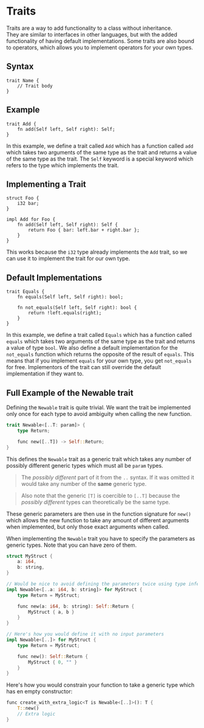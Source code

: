 # Traits

Traits are a way to add functionality to a class without inheritance. \
They are similar to interfaces in other languages, but with the added functionality of having default implementations.
Some traits are also bound to operators, which allows you to implement operators for your own types.

## Syntax

```
trait Name {
    // Trait body
}
```

## Example

```
trait Add {
    fn add(Self left, Self right): Self;
}
```

In this example, we define a trait called `Add` which has a function called `add` which takes two arguments of the same type as the trait and returns a value of the same type as the trait.
The `Self` keyword is a special keyword which refers to the type which implements the trait.

## Implementing a Trait

```
struct Foo {
    i32 bar;
}

impl Add for Foo {
    fn add(Self left, Self right): Self {
        return Foo { bar: left.bar + right.bar };
    }
}
```

This works because the `i32` type already implements the `Add` trait, so we can use it to implement the trait for our own type.

## Default Implementations

```
trait Equals {
    fn equals(Self left, Self right): bool;
    
    fn not_equals(Self left, Self right): bool {
        return !left.equals(right);
    }
}
```

In this example, we define a trait called `Equals` which has a function called `equals` which takes two arguments of the same type as the trait and returns a value of type `bool`.
We also define a default implementation for the `not_equals` function which returns the opposite of the result of `equals`.
This means that if you implement `equals` for your own type, you get `not_equals` for free.
Implementors of the trait can still override the default implementation if they want to.

## Full Example of the Newable trait

Defining the `Newable` trait is quite trivial. We want the trait be implemented only once for each type to avoid ambiguity when calling the new function.

```rs
trait Newable<[..T: param]> {
    type Return;

    func new([..T]) -> Self::Return;
}
```

This defines the `Newable` trait as a generic trait which takes any number of possibly different generic types which must all be `param` types.

> The *possibly different* part of it from the `..` syntax.
> If it was omitted it would take any number of the **same** generic type. 

> Also note that the generic `[T]` is coercible to `[..T]` because the *possibly different* types can theoretically be the same type.

These generic parameters are then use in the function signature for `new()` which allows the new function to take any amount of different arguments when implemented, but only those exact arguments when called.

When implementing the `Newable` trait you have to specify the parameters as generic types. Note that you can have zero of them.

```rs
struct MyStruct {
    a: i64,
    b: string,
}

// Would be nice to avoid defining the parameters twice using type inference somehow
impl Newable<[..a: i64, b: string]> for MyStruct {
    type Return = MyStruct;

    func new(a: i64, b: string): Self::Return {
        MyStruct { a, b }
    }
}

// Here's how you would define it with no input parameters
impl Newable<[..]> for MyStruct {
    type Return = MyStruct;

    func new(): Self::Return {
        MyStruct { 0, "" }
    }
}
```

Here's how you would constrain your function to take a generic type which has en empty constructor:

```rs
func create_with_extra_logic<T is Newable<[..]>(): T {
    T::new()
    // Extra logic
}
```